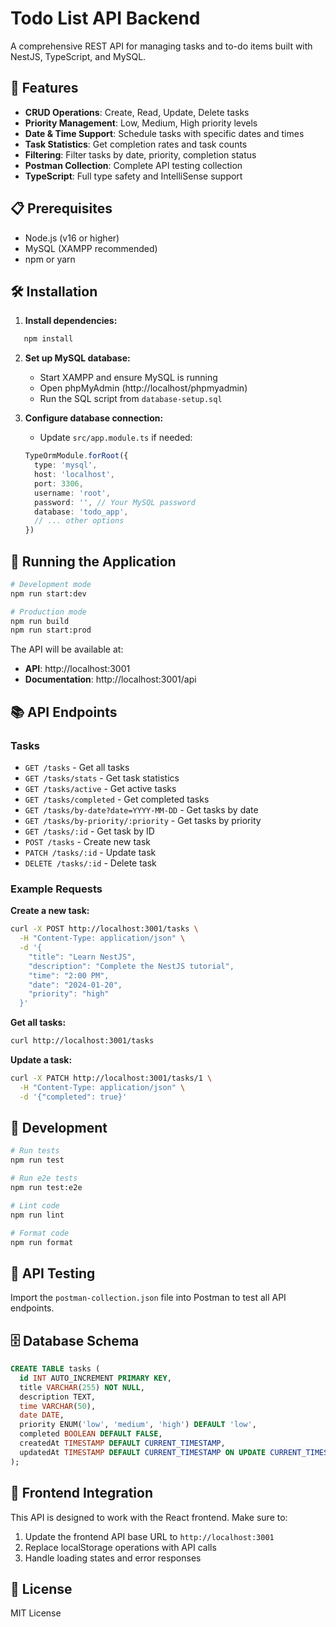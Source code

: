 # Todo List API Backend

A comprehensive REST API for managing tasks and to-do items built with NestJS, TypeScript, and MySQL.

## 🚀 Features

- **CRUD Operations**: Create, Read, Update, Delete tasks
- **Priority Management**: Low, Medium, High priority levels
- **Date & Time Support**: Schedule tasks with specific dates and times
- **Task Statistics**: Get completion rates and task counts
- **Filtering**: Filter tasks by date, priority, completion status
- **Postman Collection**: Complete API testing collection
- **TypeScript**: Full type safety and IntelliSense support

## 📋 Prerequisites

- Node.js (v16 or higher)
- MySQL (XAMPP recommended)
- npm or yarn

## 🛠️ Installation

1. **Install dependencies:**
```bash
   npm install
   ```

2. **Set up MySQL database:**
   - Start XAMPP and ensure MySQL is running
   - Open phpMyAdmin (http://localhost/phpmyadmin)
   - Run the SQL script from `database-setup.sql`

3. **Configure database connection:**
   - Update `src/app.module.ts` if needed:
   ```typescript
   TypeOrmModule.forRoot({
     type: 'mysql',
     host: 'localhost',
     port: 3306,
     username: 'root',
     password: '', // Your MySQL password
     database: 'todo_app',
     // ... other options
   })
   ```

## 🚀 Running the Application

```bash
# Development mode
npm run start:dev

# Production mode
npm run build
npm run start:prod
```

The API will be available at:
- **API**: http://localhost:3001
- **Documentation**: http://localhost:3001/api

## 📚 API Endpoints

### Tasks
- `GET /tasks` - Get all tasks
- `GET /tasks/stats` - Get task statistics
- `GET /tasks/active` - Get active tasks
- `GET /tasks/completed` - Get completed tasks
- `GET /tasks/by-date?date=YYYY-MM-DD` - Get tasks by date
- `GET /tasks/by-priority/:priority` - Get tasks by priority
- `GET /tasks/:id` - Get task by ID
- `POST /tasks` - Create new task
- `PATCH /tasks/:id` - Update task
- `DELETE /tasks/:id` - Delete task

### Example Requests

**Create a new task:**
```bash
curl -X POST http://localhost:3001/tasks \
  -H "Content-Type: application/json" \
  -d '{
    "title": "Learn NestJS",
    "description": "Complete the NestJS tutorial",
    "time": "2:00 PM",
    "date": "2024-01-20",
    "priority": "high"
  }'
```

**Get all tasks:**
```bash
curl http://localhost:3001/tasks
```

**Update a task:**
```bash
curl -X PATCH http://localhost:3001/tasks/1 \
  -H "Content-Type: application/json" \
  -d '{"completed": true}'
```

## 🔧 Development

```bash
# Run tests
npm run test

# Run e2e tests
npm run test:e2e

# Lint code
npm run lint

# Format code
npm run format
```

## 📖 API Testing

Import the `postman-collection.json` file into Postman to test all API endpoints.

## 🗄️ Database Schema

```sql
CREATE TABLE tasks (
  id INT AUTO_INCREMENT PRIMARY KEY,
  title VARCHAR(255) NOT NULL,
  description TEXT,
  time VARCHAR(50),
  date DATE,
  priority ENUM('low', 'medium', 'high') DEFAULT 'low',
  completed BOOLEAN DEFAULT FALSE,
  createdAt TIMESTAMP DEFAULT CURRENT_TIMESTAMP,
  updatedAt TIMESTAMP DEFAULT CURRENT_TIMESTAMP ON UPDATE CURRENT_TIMESTAMP
);
```

## 🔗 Frontend Integration

This API is designed to work with the React frontend. Make sure to:

1. Update the frontend API base URL to `http://localhost:3001`
2. Replace localStorage operations with API calls
3. Handle loading states and error responses

## 📝 License

MIT License